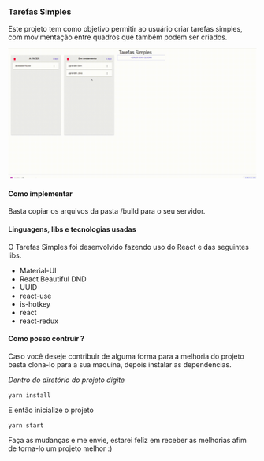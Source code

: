 ### Tarefas Simples

Este projeto tem como objetivo permitir ao usuário criar tarefas simples, com movimentação entre quadros que também podem ser criados.

![Gif de uso](./screenshot/gif/pagina.gif)

#### Como implementar

Basta copiar os arquivos da pasta /build para o seu servidor.

#### Linguagens, libs e tecnologias usadas

O Tarefas Simples foi desenvolvido fazendo uso do React e das seguintes libs.

- Material-UI
- React Beautiful DND
- UUID
- react-use
- is-hotkey
- react
- react-redux

#### Como posso contruir ?

Caso você deseje contribuir de alguma forma para a melhoria do projeto basta clona-lo para a sua maquina, depois instalar as dependencias.

_Dentro do diretório do projeto digite_

```
yarn install
```

E então inicialize o projeto

```
yarn start
```

Faça as mudanças e me envie, estarei feliz em receber as melhorias afim de torna-lo um projeto melhor :)
